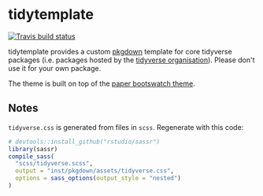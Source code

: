# tidytemplate
[![Travis build status](https://travis-ci.org/tidyverse/tidytemplate.svg?branch=master)](https://travis-ci.org/tidyverse/tidytemplate)

tidytemplate provides a custom [pkgdown](https://pkgdown.r-lib.org) template for core tidyverse packages (i.e. packages hosted by the [tidyverse organisation](https://github.com/tidyverse)). Please don't use it for your own package.

The theme is built on top of the [paper bootswatch theme](https://bootswatch.com/3/paper/).

## Notes

`tidyverse.css` is generated from files in `scss`. Regenerate with this code:

```R
# devtools::install_github("rstudio/sassr")
library(sassr)
compile_sass(
  "scss/tidyverse.scss",
  output = "inst/pkgdown/assets/tidyverse.css",
  options = sass_options(output_style = "nested")
)
```

